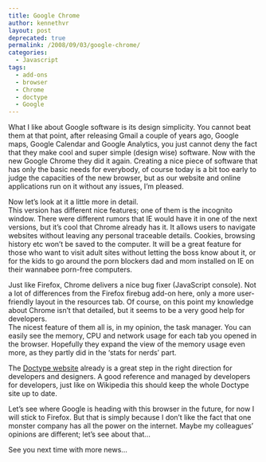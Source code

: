 ```yaml
---
title: Google Chrome
author: kennethvr
layout: post
deprecated: true
permalink: /2008/09/03/google-chrome/
categories:
  - Javascript
tags:
  - add-ons
  - browser
  - Chrome
  - doctype
  - Google
---
```

What I like about Google software is its design simplicity. You cannot beat them at that point, after releasing Gmail a couple of years ago, Google maps, Google Calendar and Google Analytics, you just cannot deny the fact that they make cool and super simple (design wise) software. Now with the new Google Chrome they did it again. Creating a nice piece of software that has only the basic needs for everybody, of course today is a bit too early to judge the capacities of the new browser, but as our website and online applications run on it without any issues, I’m pleased.

Now let’s look at it a little more in detail.  
This version has different nice features; one of them is the incognito window. There were different rumors that IE would have it in one of the next versions, but it’s cool that Chrome already has it. It allows users to navigate websites without leaving any personal traceable details. Cookies, browsing history etc won’t be saved to the computer. It will be a great feature for those who want to visit adult sites without letting the boss know about it, or for the kids to go around the porn blockers dad and mom installed on IE on their wannabee porn-free computers.

Just like Firefox, Chrome delivers a nice bug fixer (JavaScript console). Not a lot of differences from the Firefox firebug add-on here, only a more user-friendly layout in the resources tab. Of course, on this point my knowledge about Chrome isn’t that detailed, but it seems to be a very good help for developers.  
The nicest feature of them all is, in my opinion, the task manager. You can easily see the memory, CPU and network usage for each tab you opened in the browser. Hopefully they expand the view of the memory usage even more, as they partly did in the ‘stats for nerds’ part.

The <a href="http://code.google.com/doctype/" target="_blank">Doctype website</a> already is a great step in the right direction for developers and designers. A good reference and managed by developers for developers, just like on Wikipedia this should keep the whole Doctype site up to date.

Let’s see where Google is heading with this browser in the future, for now I will stick to Firefox. But that is simply because I don’t like the fact that one monster company has all the power on the internet. Maybe my colleagues’ opinions are different; let’s see about that…

See you next time with more news…